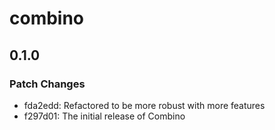 # combino

## 0.1.0

### Patch Changes

- fda2edd: Refactored to be more robust with more features
- f297d01: The initial release of Combino

